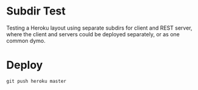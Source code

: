 # Subdir Test

Testing a Heroku layout using separate subdirs for client and REST
server, where the client and servers could be deployed separately, or
as one common dymo.

# Deploy

    git push heroku master

